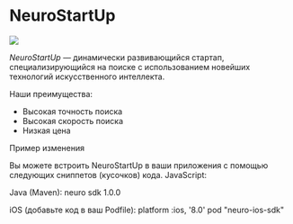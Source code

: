 # NeuroStartUp

![](logo.png)

*NeuroStartUp* — динамически развивающийся стартап, специализирующийся на поиске с использованием новейших технологий искусственного интеллекта.

Наши преимущества:
* Высокая точность поиска
* Высокая скорость поиска
* Низкая цена

Пример изменения

Вы можете встроить NeuroStartUp в ваши приложения с помощью следующих сниппетов (кусочков) кода.
JavaScript:
  <script src="https://localhost/neuro.sdk.min.js"></script>

Java (Maven):
  <dependency>
    <groupId>neuro</groupId>
    <artifactId>sdk</artifactId>
    <version>1.0.0</version>
  </dependency>

iOS (добавьте код в ваш Podfile):
  platform :ios, '8.0'
  pod "neuro-ios-sdk"

